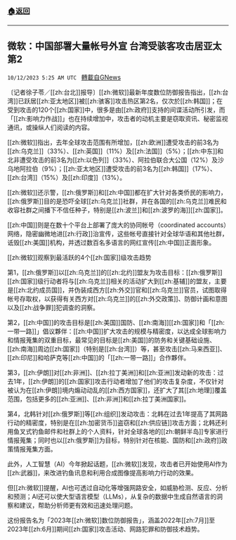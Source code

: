###  [:house:返回](README.md)
---


## 微软：中国部署大量帐号外宣 台湾受骇客攻击居亚太第2
`10/12/2023 5:25 AM UTC ` [轉載自GNews](https://gnews.org/articles/1822857)

〔记者徐子苓／[[zh:台北]]报导〕[[zh:微软]]最新年度数位防御报告指出，[[zh:台湾]]已跃居[[zh:亚太地区]]被[[zh:骇客]]攻击热区第2名，仅次於[[zh:韩国]]；在受到攻击的120个[[zh:国家]]中，很多是由[[zh:政府]]支持的间谍活动所引发，而「[[zh:影响力作战]]」也在持续增加中，攻击者的动机主要是窃取资讯、秘密监视通讯，或操纵人们阅读的内容。

[[zh:微软]]指出，去年全球攻击范围有所增加，[[zh:欧洲]]遭受攻击的前3名为[[zh:乌克兰]]（33%）、[[zh:英国]]（11%）及[[zh:法国]]（5%）；[[zh:中东]]和北非遭受攻击的前3名为[[zh:以色列]]（33%）、阿拉伯联合大公国（12%）及沙乌地阿拉伯（9%）；[[zh:亚太地区]]遭受攻击的前3名为[[zh:韩国]]（17%）、[[zh:台湾]]（15%）及[[zh:印度]]（13%）。

[[zh:微软]]还示警，[[zh:俄罗斯]]和[[zh:中国]]都在扩大针对各类侨民的影响力，[[zh:俄罗斯]]目的是恐吓全球[[zh:乌克兰]]社群，并在各国的[[zh:乌克兰]]难民和收容社群之间播下不信任种子，特别是[[zh:波兰]]和[[zh:波罗的海]][[zh:国家]]。

[[zh:中国]]则是在数十个平台上部署了庞大的协同帐号（coordinated accounts）网络，隐密幽微地进[[zh:行政]]治宣传，这些帐号直接针对全球华语和其他社群，诋毁[[zh:美国]]机构，并透过数百名多语言的网红宣传[[zh:中国]]正面形象。

[[zh:微软]]观察到最活跃的4个[[zh:国家]]级攻击趋势

第1，[[zh:俄罗斯]]以[[zh:乌克兰]]的[[zh:北约]]盟友为攻击目标：[[zh:俄罗斯]][[zh:国家]]级行动者将与[[zh:乌克兰]]相关的活动扩大到[[zh:基辅]]的盟友，主要是[[zh:北约成员国]]，并伪装成西方[[zh:外交]]官和[[zh:乌克兰]]官员，试图取得帐号存取权，以获得有关西方对[[zh:乌克兰]]的[[zh:外交政策]]、防御计画和意图以及[[zh:战争罪]]犯调查的洞察。

第2，[[zh:中国]]的攻击目标是[[zh:美国]]国防、[[zh:南海]][[zh:国家]]和「[[zh:一带一路]]」倡议夥伴：[[zh:中国]]扩大攻击的规模与精密度，以达成全球影响力和情报蒐集的双重目标，最常见的目标是[[zh:美国]]的防务和关键基础设施、[[zh:南海]]周边[[zh:国家]]（特别是[[zh:台湾]]）等，甚至攻击[[zh:马来西亚]]、[[zh:印尼]]和哈萨克等[[zh:中国]]的「[[zh:一带一路]]」合作夥伴。

第3，[[zh:伊朗]]对[[zh:非洲]]、[[zh:拉丁美洲]]和[[zh:亚洲]]发动新的攻击：过去1年，[[zh:伊朗]]的[[zh:国家]]攻击行动者增加了他们的攻击复杂度，不仅针对被认为在[[zh:伊朗]]境内煽动动乱的[[zh:西方国家]]，还扩大了其[[zh:地理]]覆盖范围，包括更多的[[zh:亚洲]]、[[zh:非洲]]和[[zh:拉丁美洲国家]]。

第4，北韩针对[[zh:俄罗斯]]等[[zh:组织]]发动攻击：北韩在过去1年提高了其网路行动的精密度，特别是在[[zh:加密货币]]盗窃和[[zh:供应链]]攻击方面；北韩还利用鱼叉式钓鱼邮件和社群上的个人资料，针对全球各地的[[zh:朝鲜半岛]]专家进行情报蒐集；同时也以[[zh:俄罗斯]]为目标，特别针对在核能、国防和[[zh:政府]]政策情报蒐集方面。

此外，人工智慧（AI）今年掀起话题，[[zh:微软]]发现，攻击者已开始使用AI作为[[zh:武器]]，来改进钓鱼讯息和利用合成图像提高影响力行动的效果。

但[[zh:微软]]提醒，AI也可透过自动化等增强网路安全，如威胁检测、反应、分析和预测；AI还可以使大型语言模型（LLMs），从复杂的数据中生成自然语言的洞察和建议，帮助分析师更有效和迅速处理问题。

这份报告名为「2023年[[zh:微软]]数位防御报告」，涵盖2022年[[zh:7月]]至2023年[[zh:6月]]期间[[zh:国家]]攻击活动、网路犯罪和防御技术趋势。
